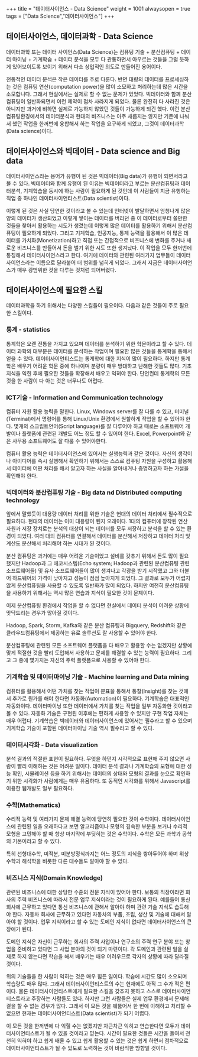 +++
title = "데이터사이언스 - Data Science"
weight = 1001
alwaysopen = true
tags = ["Data Science","데이터사이언스"]
+++

## 데이터사이언스, 데이터과학 - Data Science

데이터과학 또는 데이터 사이언스(Data Science)는 컴퓨팅 기술 + 분산컴퓨팅 + 데이터 마이닝 + 기계학습 + 데이터 분석을 모두 다 관통하면서 아우르는 것들을 그럴 듯하게 있어보이도록 보이기 위해서 다소 상업적인 의도로 만들어진 용어이다.


전통적인 데이터 분석은 작은 데이터를 주로 다룬다. 반면 대량의 데이터를 프로세싱하는 것은 컴퓨팅 연산(computation power)을 많이 소모하고 처리하는데 많은 시간을 소모합니다.  그래서 현실에서는 실제로 할 수 없는 문제가 있었다.  빅데이터와 함께 분산컴퓨팅이 일반화되면서 이런 제약이 점차 사라지게 되었다.  물론 완전히 다 사라진 것은 아니지만 과거에 비하면 실제로 가능하지 않았던 것들이 가능하게 되긴 했다.  이런 분산컴퓨팅환경에서의 데이터분석과 현대의 비즈니스는 아주 새롭지는 않지만 기존에 나눠서 했던 작업을 한꺼번에 융합해서 하는 작업을 요구하게 되었고, 그것이 데이터과학(Data science)이다.

## 데이터사이언스와 빅데이터 - Data science and Big data

데이터사이언스라는 용어가 유행이 된 것은 빅데이터(Big data)가 유행이 되면서라고 볼 수 있다.  빅데이터와 함께 유행이 된 이유는 빅데이터라고 부르는 분산컴퓨팅과 데이터분석, 기계학습을 동시에 하는 사람이 필요하게 된 것인데 이 사람들이 지금 유행하는 직업 중 하나인 데이터사이언티스트(Data scientist)이다.

이렇게 된 것은 사실 당연한 것이라고 볼 수 있는데 인터넷이 발달하면서 엄청나게 많은 양의 데이터가 생산되었고 이렇게 쌓이는 데이터를 버리던 중 이 데이터로부터 쓸만한 것들을 찾아서 활용하는 시도가 생겼는데 이렇게 많은 데이터를 활용하기 위해서 분산컴퓨팅이 필요하게 되었다. 그리고 기계학습, 인공지능, 통계 능력을 활용해서 이 많은 데이터를 가치화(Monetization)하고 직접 또는 간접적으로 비즈니스에 변화를 주거나 새로운 비즈니스를 만들어서 돈을 벌기 위한 시도 또한 생겨났다.  이 작업을 모두 한꺼번에 통칭해서 데이터사이언스라고 한다.  여기에 데이터와 관련된 여러가지 업무들이 데이터사이언스라는 이름으로 달라붙어 더 범위를 넓히게 되었다.  그래서 지금은 데이터사이언스가 매우 광범위한 것을 다루는 것처럼 되어버렸다.

## 데이터사이언스에 필요한 스킬

데이터과학을 하기 위해서는 다양한 스킬들이 필요이다. 다음과 같은 것들이 주로 필요한 스킬이다.

### 통계 - statistics

통계학은 오랜 전통을 가지고 있으며 데이터를 분석하기 위한 학문이라고 할 수 있다.  데이터 과학의 대부분은 데이터를 분석하는 작업이며 필요한 많은 것들을 통계학을 통해서 얻을 수 있다.  데이터사이언티스트는 통계학에 대한 지식이 많이 필요하다.  하지만 통계학은 배우기 어려운 학문 중에 하나이며 분량이 매우 방대하고 난해한 것들도 많다.  기초지식을 익힌 후에 필요한 것들을 확장해서 배우고 익혀야 한다.  단언컨데 통계학의 모든 것을 한 사람이 다 아는 것은 너무나도 어렵다.

### ICT기술 - Information and Communication technology

컴퓨터 자원 활용 능력을 말한다. Linux, Windows server를 잘 다룰 수 있고, 터미널(Terminal)에서 명령어를 통해 Linux/Unix 환경에서 원할하게 작업을 할 수 있어야 한다. 몇개의 스크립트언어(Script language)를 잘 다루어야 하고 때로는 소프트웨어 개발이나 플랫폼에 관련된 개발도 어느 정도 할 수 있어야 한다. Excel, Powerpoint와 같은 사무용 소프트웨어도 잘 다룰 수 있어야한다.


컴퓨터 활용 능력은 데이터사이언스에 있어서는 실행능력과 같은 것이다. 자신의 생각이나 아이디어를 즉시 실행해서 확인하기 위해서는 스스로 컴퓨팅 자원을 구성하고 활용해서 데이터에 어떤 처리를 해서 알고자 하는 사실을 알아내거나 증명하고자 하는 가설을 확인해야 한다. 

### 빅데이터와 분산컴퓨팅 기술 - Big data nd Distributed computing technology

앞에서 말했듯이 대용량 데이터 처리를 위한 기술은 현대의 데이터 처리에서 필수적으로 필요하다. 현대의 데이터는 이미 대용량이 된지 오래이다. 1대의 컴퓨터에 장착된 연산 자원과 저장 장치로는 분석의 대상이 되는 데이터를 모두 저장하고 분석을 할 수 있는 환경이 되었다.  여러 대의 컴퓨터를 연결해서 데이터를 분산해서 저장하고 데이터 처리 및 계산도 분산해서 처리해야 하는 시대가 된 것이다.


분산 컴퓨팅은 과거에는 매우 어려운 기술이었고 설비를 갖추기 위해서 돈도 많이 필요했지만 Hadoop과 그 에코시스템(Echo system; Hadoop과 관련된 분산컴퓨팅 관련 소프트웨어들) 및 유사 소프트웨어들이 많이 생겨나고 각광을 받기 시작했고 그와 더불어 하드웨어의 가격이 낮아지고 성능이 점점 높아지게 되었다. 그 결과로 모두가 어렵지 않게 분산컴퓨팅을 사용할 수 있도록 일반화가 많이 되었다. 하지만 여전히 분산컴퓨팅을 사용하기 위해서는 역시 많은 연습과 지식이 필요한 것이 문제이다.


이제 분산컴퓨팅 환경에서 작업을 할 수 없다면 현실에서 데이터 분석이 어려운 상황에 맞닥드리는 경우가 많아질 것이다.


Hadoop, Spark, Storm, Kafka와 같은 분산 컴퓨팅과 Bigquery, Redshift와 같은 클라우드컴퓨팅에서 제공하는 유로 솔루션도 잘 사용할 수 있어야 한다.


분산컴퓨팅에 관련된 모든 소프트웨어 플랫폼을 다 배우고 활용할 수는 없겠지만 상황에 맞게 적절한 것을 빨리 도입해서 사용하고 문제를 해결할 수 있는 능력이 필요하다.  그리고 그 중에 몇가지는 자신의 주력 플랫폼으로 사용할 수 있어야 한다.

### 기계학습 및 데이터마이닝 기술 - Machine learning and Data mining

컴퓨터를 활용해서 어떤 가치를 찾는 작업이 분표을 통해서 통찰(Insight)를 찾는 것에서 추가로 뭔가를 해야 한다면 자동화(Automation)이 필요하다.  기계학습은 대표적인 자동화이다. 데이터마이닝 또한 데이터에서 가치를 찾는 작업을 일부 자동화한 것이라고 볼 수 있다.  자동화 기술은 구현된 이후에는 편하게 사용할 수 있지만 구현 작업 자체는 매우 어렵다.  기계학습은 빅데이터와 데이터사이언스에 있어서는 필수라고 할 수 있으며 기계학습 기술이 포함된 데이터마이닝 기술 역시 필수라고 할 수 있다. 

### 데이터시각화 - Data visualization

분석 결과의 적절한 표현이 필요하다.  무엇을 하던지 시각적으로 표현해 주지 않으면 사람이 빨리 이해하는 것은 어려운 일이다.  데이터 분석 결과나 기계학습의 모형에 대한 성능 확인, 시뮬레이션 등을 하기 위해서는 데이터의 상태와 모형의 결과를 눈으로 확인하기 위한 시각화가 사람에게는 매우 유욤하다.  또 동적인 시각화를 위해서 Javascript를 이용한 웹개발도 일부 필요하다.

### 수학(Mathematics)

수리적 능력 및 여러가지 문제 해결 능력에 당연히 필요한 것이 수학이다. 데이터사이언스에 관련된 일을 오래하다고 보면 알고리즘이나 모형의 깊숙한 부분을 보거나 수리적 모형을 고민해야 할 때 항상 마지막에 부딪히는 것은 수학이다.  수학은 모든 과학과 공학의 기본이라고 할 수 있다.

특히 선형대수학, 미적분, 미분방정식까지는 어느 정도의 지식을 쌓아두어야 하며 위상수학과 해석학을 비롯한 다른 대수들도 알아야 할 수 있다.

### 비즈니스 지식(Domain Knowledge)

관련된 비즈니스에 대한 상당한 수준의 전문 지식이 있어야 한다.  보통의 직장이라면 회사의 주력 비즈니스에 따라서 전문 업무 지식이라는 것이 필요하게 된다. 예를들어 통신회사에 근무하고 있다면 통신 비즈니스에 관해서 알아야 하며 관련 기술 지식도 습득해야 한다. 자동차 회사에 근무하고 있다면 자동차의 부품, 조립, 생산 및 기술에 대해서 알아야 할 것이다.  업무 지식이라고 할 수 있는 도메인 지식이 없다면 데이터사이언스의 큰 장애가 된다. 


도메인 지식은 자신이 근무하는 회사의 주력 사업이나 연구소의 주력 연구 분야 또는 창업을 준비하고 있다면 그 사업 분야의 것이 되기 마련이다.  각 도메인과 관련된 일을 실제로 하지 않는다면 학습을 해서 배우기는 매우 어려우므로 각자의 상황에 따라 달라질 것이다.


위의 기술들을 한 사람이 익히는 것은 매우 힘든 일이다. 학습에 시간도 많이 소요되며 학습량도 매우 많다. 그래서 데이터사이언티스트의 수는 현재에도 아직 그 수가 적은 편이다.  물론 데이터사이언티스트에게 필요한 스킬을 갖추지 못하고 스스로 데이터사이언티스트라고 주장하는 사람들도 있다.  하지만 그런 사람들은 실제 업무 환경에서 문제해결을 할 수 없는 경우가 많다. 그래서 이 모든 것을 꿰뚫어서 한 번에 이해하고 처리할 수 없으면 현재는 데이터사이언티스트(Data scientist)가 되기 어렵다.

이 모든 것을 한꺼번에 다 익힐 수는 없겠지만 차근차근 익히고 연습한다면 모두가 데이터사이언티스트가 될 수 있을 것이라고 믿는다. 시간이 필요한 것들은 시간을 들여서 천천히 익혀야 하고 쉽게 배울 수 있고 쉽게 활용할 수 있는 것은 쉽게 하면서 점차적으로 데이터사이언티스트가 될 수 있도로 노력하는 것이 바람직한 방향일 것이다.



